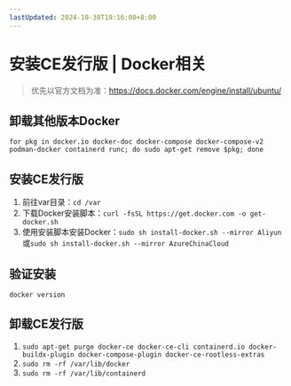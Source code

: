 ```yaml
---
lastUpdated: 2024-10-30T19:16:00+8:00
---
```


# 安装CE发行版 | Docker相关

> 优先以官方文档为准：<https://docs.docker.com/engine/install/ubuntu/>

## 卸载其他版本Docker

```for pkg in docker.io docker-doc docker-compose docker-compose-v2 podman-docker containerd runc; do sudo apt-get remove $pkg; done```

## 安装CE发行版

1. 前往var目录：```cd /var```
2. 下载Docker安装脚本：```curl -fsSL https://get.docker.com -o get-docker.sh```
3. 使用安装脚本安装Docker：```sudo sh install-docker.sh --mirror Aliyun```或```sudo sh install-docker.sh --mirror AzureChinaCloud```

## 验证安装

```docker version```

## 卸载CE发行版

1. ```sudo apt-get purge docker-ce docker-ce-cli containerd.io docker-buildx-plugin docker-compose-plugin docker-ce-rootless-extras```
2. ```sudo rm -rf /var/lib/docker```
3. ```sudo rm -rf /var/lib/containerd```